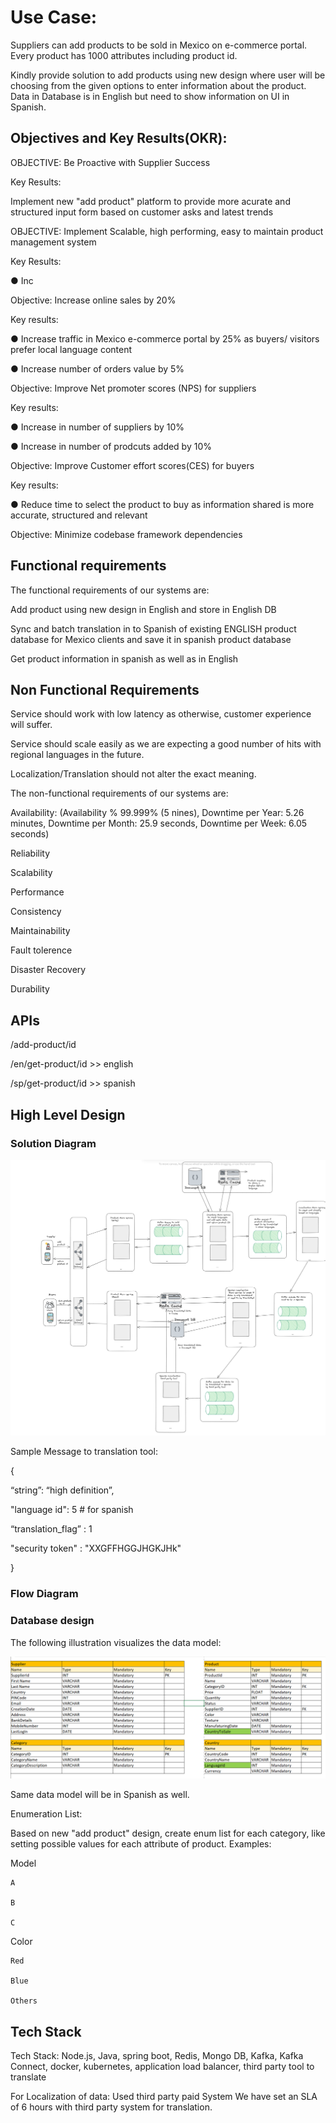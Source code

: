 

# Use Case:

Suppliers can add products to be sold in Mexico on e-commerce portal. Every product has 1000 attributes including product id.

Kindly provide solution to add products using new design where user will be choosing from the given options to enter information about the product. Data in Database is in English but need to show information on UI in Spanish.


 ## Objectives and Key Results(OKR):
 
OBJECTIVE: Be Proactive with Supplier Success

Key Results:

Implement new "add product" platform to provide more acurate and structured input form based on customer asks and latest trends


OBJECTIVE: Implement Scalable, high performing, easy to maintain product management system

Key Results:


●     Inc


Objective: Increase online sales by 20%

Key results:

●     Increase traffic in Mexico e-commerce portal by 25% as buyers/ visitors prefer local language content

●     Increase number of orders value by 5%


Objective: Improve Net promoter scores (NPS) for suppliers

Key results:

●     Increase in number of suppliers by 10%

●     Increase in number of prodcuts added by 10%



Objective: Improve Customer effort scores(CES) for buyers

Key results:

●    Reduce time to select the product to buy as information shared is more accurate, structured and relevant

Objective: Minimize codebase framework dependencies
 
 
 ## Functional requirements
 
 The functional requirements of our systems are:
 
 Add product using new design in English and store in English DB
 
 Sync and batch translation in to Spanish of existing ENGLISH product database for Mexico clients and save it in spanish product database
 
 Get product information in spanish as well as in English
 
 ## Non Functional Requirements
 
Service should work with low latency as otherwise, customer experience will suffer.
 
Service should scale easily as we are expecting a good number of hits with regional languages in the future.

Localization/Translation should not alter the exact meaning.

The non-functional requirements of our systems are:
 
 Availability: (Availability % 99.999% (5 nines), Downtime per Year: 5.26 minutes, Downtime per Month: 25.9 seconds, Downtime per Week: 6.05 seconds)
 
 Reliability
 
 Scalability
 
 Performance
 
 Consistency

Maintainability
 
 Fault tolerence
 
 Disaster Recovery
 
 Durability
 
 ## APIs
 
 /add-product/id
 
 /en/get-product/id  >> english
 
 /sp/get-product/id   >> spanish
 

## High Level Design



 
### Solution Diagram



![alt text](https://github.com/anandpriya/e-commerce/blob/main/HLD.png)

Sample Message to translation tool:

{

“string”: “high definition”,

"language id": 5  # for spanish

“translation_flag” : 1

"security token" : "XXGFFHGGJHGKJHk"

}
 
 
 
 ### Flow Diagram
 
 

 
### Database design

The following illustration visualizes the data model:

![alt text](https://github.com/anandpriya/e-commerce/blob/main/datamodel.png)

Same data model will be in Spanish as well.

Enumeration List:

Based on new "add product" design, create enum list for each category, like setting possible values for each attribute of product. Examples:

Model	

	A
 
	B
 
	C
	
Color	

	Red
 
	Blue
 
	Others
 
 






## Tech Stack

Tech Stack: Node.js, Java, spring boot, Redis, Mongo DB, Kafka, Kafka Connect, docker, kubernetes, application load balancer, third party tool to translate

For Localization of data: Used third party paid System
We have set an SLA of 6 hours with third party system for translation.
